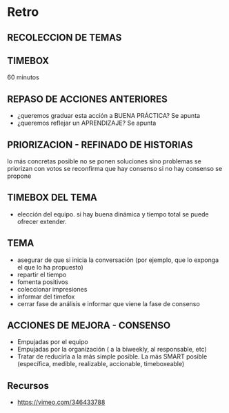 # Retro


## RECOLECCION DE TEMAS

## TIMEBOX 

60 minutos

## REPASO DE ACCIONES ANTERIORES
 
* ¿queremos graduar esta acción a BUENA PRÁCTICA? Se apunta
* ¿queremos reflejar un APRENDIZAJE? Se apunta

## PRIORIZACION - REFINADO DE HISTORIAS

lo más concretas posible
no se ponen soluciones sino problemas
se priorizan con votos
se reconfirma que hay consenso
si no hay consenso se propone

## TIMEBOX DEL TEMA

* elección del equipo. si hay buena dinámica y tiempo total se puede ofrecer extender.

## TEMA
- asegurar de que si inicia la conversación (por ejemplo, que lo exponga el que lo ha propuesto)
- repartir el tiempo
- fomenta positivos
- coleccionar impresiones
- informar del timefox
- cerrar fase de análisis e informar que viene la fase de consenso

## ACCIONES DE MEJORA - CONSENSO

* Empujadas por el equipo 
* Empujadas por la organización ( a la biweekly, al responsable, etc)
* Tratar de reducirla a la más simple posible. La más SMART posible (específica, medible, realizable, accionable, timeboxeable)

## Recursos

* https://vimeo.com/346433788


